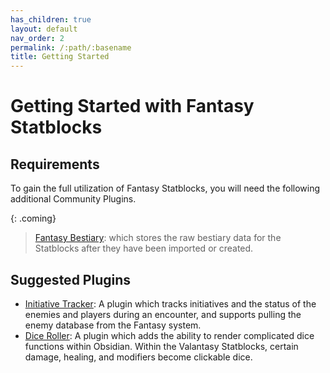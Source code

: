 ```yaml
---
has_children: true
layout: default
nav_order: 2
permalink: /:path/:basename
title: Getting Started
---
```


# Getting Started with Fantasy Statblocks





## Requirements

To gain the full utilization of Fantasy Statblocks, you will need the following additional Community Plugins.

{: .coming}
> [Fantasy Bestiary](https://github.com/valentine195/fantasy-bestiary): which stores the raw bestiary data for the Statblocks after they have been imported or created.



## Suggested Plugins

- [Initiative Tracker](https://github.com/valentine195/obsidian-initiative-tracker): A plugin which tracks initiatives and the status of the enemies and players during an encounter, and supports pulling the enemy database from the Fantasy system. 
- [Dice Roller](https://github.com/valentine195/obsidian-dice-roller): A plugin which adds the ability to render complicated dice functions within Obsidian. Within the Valantasy Statblocks, certain damage, healing, and modifiers become clickable dice.

